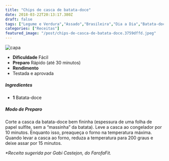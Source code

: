 ```yaml
---
title: "Chips de casca de batata-doce"
date: 2018-03-22T20:13:17.380Z
draft: false
tags: ["Legume e Verdura","Assado","Brasileira","Dia a Dia","Batata-doce","Receitas simples e fáceis"]
categories: ["Receitas"]
featured_image: "/post/chips-de-casca-de-batata-doce.3759dffd.jpeg"
---
```


![capa](/post/chips-de-casca-de-batata-doce.3759dffd.jpeg)

*   **Dificuldade** Fácil
*   **Preparo** Rápido (até 30 minutos)
*   **Rendimento**
*   Testada e aprovada
    

##### Ingredientes

*   **1** Batata-doce

##### Modo de Preparo

Corte a casca da batata-doce bem fininha (espessura de uma folha de papel sulfite, sem a “massinha” da batata). Leve a casca ao congelador por 10 minutos. Enquanto isso, preaqueça o forno na temperatura máxima. Quando levar a casca ao forno, reduza a temperatura para 200 graus e deixe assar por 15 minutos.

_*Receita sugerida por Gabi Castejon, do FarofaFit._
